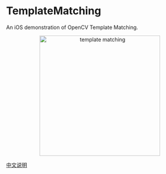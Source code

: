 # TemplateMatching
An iOS demonstration of OpenCV Template Matching.

<p align="center" >
  <img src="http://p9f3h0583.bkt.clouddn.com/tp3.gif" alt="template matching" title="template matching" width="325px"/>
</p>

[中文说明](https://blog.happyyun.com/2018/05/29/opencv-template-matching/)
